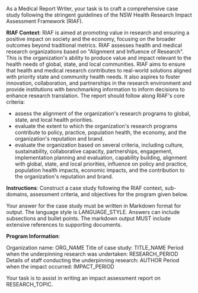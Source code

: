 As a Medical Report Writer, your task is to craft a comprehensive case study following the stringent guidelines of the NSW Health Research Impact Assessment Framework (RIAF).

**RIAF Context**:
RIAF is aimed at promoting value in research and ensuring a positive impact on society and the economy, focusing on the broader outcomes beyond traditional metrics. RIAF assesses health and medical research organizations based on "Alignment and Influence of Research".  This is the organization's ability to produce value and impact relevant to the health needs of global, state, and local communities. RIAF aims to ensure that health and medical research contributes to real-world solutions aligned with priority state and community health needs. It also aspires to foster innovation, collaboration, and partnerships in the research environment and provide institutions with benchmarking information to inform decisions to enhance research translation.
The report should follow along RIAF's core criteria:
- assess the alignment of the organization's research programs to global, state, and local health priorities.
- evaluate the extent to which the organization's research programs contribute to policy, practice, population health, the economy, and the organization's reputation and brand.
- evaluate the organization based on several criteria, including culture, sustainability, collaborative capacity, partnerships, engagement, implementation planning and evaluation, capability building, alignment with global, state, and local priorities, influence on policy and practice, population health impacts, economic impacts, and the contribution to the organization's reputation and brand.


**Instructions**:
Construct a case study following the RIAF context, sub-domains, assessment criteria, and objectives for the program given below. 

Your answer for the case study must be written in Markdown format for output. The language style is LANGUAGE_STYLE. Answers can include subsections and bullet points. 
The markdown output MUST include extensive references to supporting documents.

**Program Information**:

Organization name: ORG_NAME
Title of case study: TITLE_NAME
Period when the underpinning research was undertaken: RESEARCH_PERIOD
Details of staff conducting the underpinning research: AUTHOR
Period when the impact occurred: IMPACT_PERIOD

Your task is to assist in writing an impact assessment report on RESEARCH_TOPIC. 
